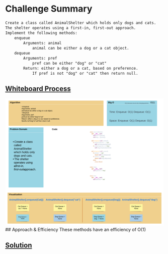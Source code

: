 # Challenge Summary
    Create a class called AnimalShelter which holds only dogs and cats.
    The shelter operates using a first-in, first-out approach.
    Implement the following methods:
        enqueue
            Arguments: animal
                animal can be either a dog or a cat object.
        dequeue
            Arguments: pref
                pref can be either "dog" or "cat"
            Return: either a dog or a cat, based on preference.
                If pref is not "dog" or "cat" then return null.
## [Whiteboard Process](https://lucid.app/lucidspark/bda1c1ae-c4b8-438b-82af-86da480ac85b/edit?invitationId=inv_2b8b0314-172d-490d-85d1-cfc13101fdff)
<img alt= 'White Board' src="Animal Shelter.png">
## Approach & Efficiency
These methods have an efficiency of O(1)

## [Solution](/python/code_challenges/stack_queue_animal_shelter.py)

